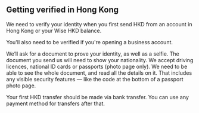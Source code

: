 ## Getting verified in Hong Kong  
We need to verify your identity when you first send HKD from an account in Hong Kong or your Wise HKD balance.

You'll also need to be verified if you're opening a business account.

We’ll ask for a document to prove your identity, as well as a selfie. The document you send us will need to show your nationality. We accept driving licences, national ID cards or passports (photo page only). We need to be able to see the whole document, and read all the details on it. That includes any visible security features — like the code at the bottom of a passport photo page.

Your first HKD transfer should be made via bank transfer. You can use any payment method for transfers after that.